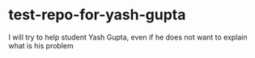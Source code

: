 # test-repo-for-yash-gupta
I will try to help student Yash Gupta, even if he does not want to explain what is his problem
